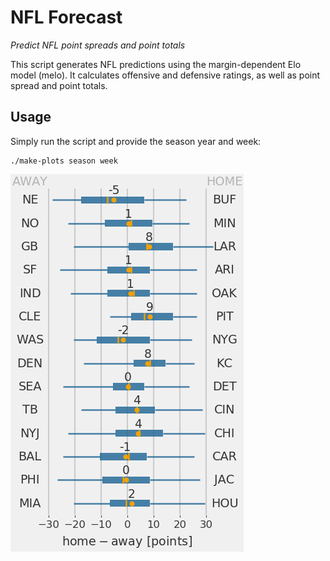 NFL Forecast
============

*Predict NFL point spreads and point totals*

This script generates NFL predictions using the margin-dependent Elo model (melo). It calculates offensive and defensive ratings, as well as point spread and point totals.

Usage
-----

Simply run the script and provide the season year and week:
```
./make-plots season week
```
![NFL point spreads](example.png)
